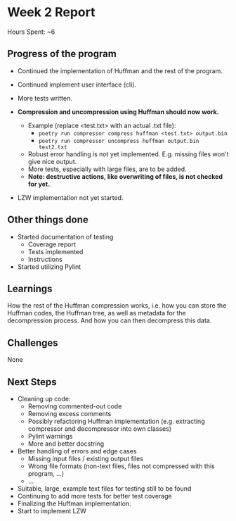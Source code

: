 # Week 2 Report

Hours Spent: ~6

## Progress of the program

- Continued the implementation of Huffman and the rest of the program.
- Continued implement user interface (cli).
- More tests written.
- **Compression and uncompression using Huffman should now work.**
  - Example (replace <test.txt> with an actual .txt file):
    - `poetry run compressor compress huffman <test.txt> output.bin`
    - `poetry run compressor uncompress huffman output.bin test2.txt`
  - Robust error handling is not yet implemented. E.g. missing files won't give nice output.
  - More tests, especially with large files, are to be added.
  - **Note: destructive actions, like overwriting of files, is not checked for yet.**.

- LZW implementation not yet started.

## Other things done

- Started documentation of testing
  - Coverage report
  - Tests implemented
  - Instructions
- Started utilizing Pylint

## Learnings

How the rest of the Huffman compression works, i.e. how you can store the Huffman codes, the Huffman tree, as well as metadata for the decompression process. And how you can then decompress this data.

## Challenges

None

## Next Steps

- Cleaning up code:
  - Removing commented-out code
  - Removing excess comments
  - Possibly refactoring Huffman implementation (e.g. extracting compressor and decompressor into own classes)
  - Pylint warnings
  - More and better docstring
- Better handling of errors and edge cases
  - Missing input files / existing output files
  - Wrong file formats (non-text files, files not compressed with this program, ...)
  - ...
- Suitable, large, example text files for testing still to be found
- Continuing to add more tests for better test coverage
- Finalizing the Huffman implementation.
- Start to implement LZW
